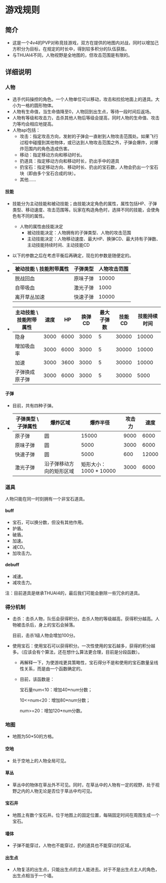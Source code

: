 # 游戏规则

## 简介

- 这是一个4v4的PVP对称竞技游戏，双方在提供的地图内对战，同时以增加己方积分为目标，在规定的时长中，得到较多积分的队伍获胜。
- 与THUAI4不同，人物视野是全地图的，但攻击范围是有限的。

## 详细说明

### 人物

- 选手代码操控的角色。一个人物单位可以移动，攻击和捡拾地面上的道具。大小为一格的圆形物体。
- 人物有生命值，当生命值降至0，人物回到出生点，等待一段时间后返场。
- 人物有等级和攻击力，击杀其他人物后等级会提高，同时人物的生命值、攻击力等均会相应地提高。
- 人物api包括：
  - 攻击：指定攻击方向，发射的子弹会一直射到人物攻击范围处。如果飞行过程中碰撞到其他物体，或已达到人物攻击范围之外，子弹会爆炸，对爆炸范围内的角色造成伤害。
  - 移动：指定移动方向和移动时长。
  - 扔道具：指定移动方向和移动时长，扔出手中的道具
  - 扔宝石：指定移动方向、移动时长、扔出的宝石数，人物会扔出一个宝石块（即由多个宝石合成的块）。
  - 其他......

#### 技能

- 技能分为主动技能和被动技能；由技能决定角色的属性，属性包括HP、子弹类型、移动速度、攻击范围等。玩家在构造角色时，选择不同的技能，会使角色有不同的属性。

  - 人物的属性由技能决定
    - 被动技能决定：人物拥有的子弹类型、人物的攻击范围
    - 主动技能决定：人物移动速度、最大HP、换弹CD、最大持有子弹数、主动技能持续时间、主动技能CD

- 以下的参数之后在考虑平衡后再确定，现在的参数是随便定的。

- | 被动技能 \ 技能附带属性 | 子弹类型 | 人物攻击范围 |
  | ----------------------- | -------- | ------------ |
  | 脱战回血                | 原味子弹 | 10000        |
  | 自带吸血                | 激光子弹 | 1000         |
  | 离开草丛加速            | 快速子弹 | 10000        |

- | 主动技能 \ 技能附带属性 | 速度 | HP   | 换弹CD | 最大子弹数 | 技能CD | 技能持续时间 |
  | ----------------------- | ---- | ---- | ------ | ---------- | ------ | ------------ |
  | 隐身                    | 3000 | 6000 | 3000   | 5          | 30000  | 10000        |
  | 增加吸血率              | 3000 | 6000 | 3000   | 5          | 30000  | 10000        |
  | 加速                    | 3000 | 3600 | 3000   | 5          | 30000  | 10000        |
  | 子弹换成原子弹          | 3000 | 6000 | 3000   | 5          | 30000  | 5000         |

#### 子弹

- 目前，共有四种子弹。

- | 子弹类型 \ 子弹属性 | 爆炸区域                 | 爆炸半径               | 攻击力 | 速度  |
  | ------------------- | ------------------------ | ---------------------- | ------ | ----- |
  | 原子弹              | 圆                       | 15000                  | 9000   | 6000  |
  | 原味子弹            | 圆                       | 5000                   | 3000   | 6000  |
  | 快速子弹            | 圆                       | 5000                   | 600    | 12000 |
  | 激光子弹            | 沿子弹移动方向的矩形区域 | 矩形大小：1000 * 10000 | 3000   | 6000  |

### 道具

人物只能在同一时刻拥有一个非宝石道具。

#### buff

- 宝石，可以换分数，但没有其他作用。
- 护盾。
- 破盾。
- 加速。
- 减CD。
- 加攻击力。

#### debuff

- 减速。
- 减攻击力。

注：目前道具是继承THUAI4的，最后我们可能会删除一些冗余的道具。

### 得分机制

- 击杀：击杀人物，队伍会获得积分。击杀人物的等级越高，获得积分越高。人物被击杀后，身上的宝石会掉落。

  目前，击杀1级人物会增加100分。

- 使用宝石：使用宝石可以获得积分。一次性使用的宝石越多，获得的积分越多。（应该会有个算法，还在想什么算法更合理，目前是分段函数）。

  - 再解释一下，为使游戏更具策略性，宝石得分不是和使用的宝石数量呈线性关系，而是由一个函数确定的。

  - 目前，该函数是：

    宝石量num<10：增加40*num分数；

    10<=num<20：增加80*num分数；

    num>=20：增加120*num分数。

### 地图

- 地图为50*50的方格。

#### 空地

- 处于空地上的人物全局可见。

#### 草丛

- 草丛中的物体在草丛外不可见。同时，在草丛中的人物有一定的视野，处于视野之内的人物无论是否位于草丛中均可见。

#### 宝石井

- 地图上有数个宝石井。位于地图上的固定位置，每隔固定时间在周围生成一个宝石。

#### 墙体

- 子弹不能穿过，人物也不能穿过，扔的道具也不能穿过的区域。

#### 出生点

- 人物复活的出生点，只能出生点的主人能进去。对于不是出生点主人的角色，出生点相当于一个墙。

